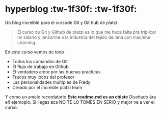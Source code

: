 # hyperblog :tw-1f30f: :tw-1f30f:
Un blog increible para el cursode Git y Git hub de platzi
>El curso de Git y Github de platzi es lo que me haca falta pra triplicar mi salario y lanzarme a la  industria del tejido de lana con machine Learning

En este curso vemos de todo
* Todos los comandos de Git
* El flujo de trabajo en Github
* El verdadero amor por las buenas practicas
* Trucos muy locos del profesor
* Las personalidades multiples de Fredy
* Creado por el increible platzi team

Y como un amale recordatorio **Este readme.md es un chiste** Diseñado àra eñ ejemoplo. Si llegas aca NO TE LO TOMES EN SERIO y mejor ve a ver el curso.
